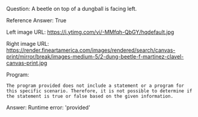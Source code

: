 Question: A beetle on top of a dungball is facing left.

Reference Answer: True

Left image URL: https://i.ytimg.com/vi/-MMfqh-QbGY/hqdefault.jpg

Right image URL: https://render.fineartamerica.com/images/rendered/search/canvas-print/mirror/break/images-medium-5/2-dung-beetle-f-martinez-clavel-canvas-print.jpg

Program:

```
The program provided does not include a statement or a program for this specific scenario. Therefore, it is not possible to determine if the statement is true or false based on the given information.
```
Answer: Runtime error: 'provided'


